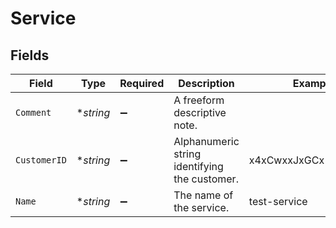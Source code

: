 # Service


## Fields

| Field                                         | Type                                          | Required                                      | Description                                   | Example                                       |
| --------------------------------------------- | --------------------------------------------- | --------------------------------------------- | --------------------------------------------- | --------------------------------------------- |
| `Comment`                                     | **string*                                     | :heavy_minus_sign:                            | A freeform descriptive note.                  |                                               |
| `CustomerID`                                  | **string*                                     | :heavy_minus_sign:                            | Alphanumeric string identifying the customer. | x4xCwxxJxGCx123Rx5xTx                         |
| `Name`                                        | **string*                                     | :heavy_minus_sign:                            | The name of the service.                      | test-service                                  |